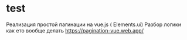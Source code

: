 # test

Реализация простой пагинации на vue.js ( Elements.ui) 
Разбор логики как ето вообще делать
https://pagination-vue.web.app/

```
